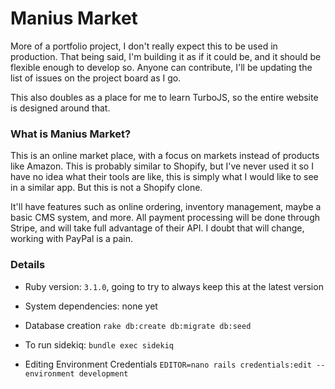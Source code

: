 # Manius Market

More of a portfolio project, I don't really expect this to be used in production. That being said, I'm building it as if it could be, and it should be flexible enough to develop so. Anyone can contribute, I'll be updating the list of issues on the project board as I go.

This also doubles as a place for me to learn TurboJS, so the entire website is designed around that.


### What is Manius Market?

This is an online market place, with a focus on markets instead of products like Amazon. This is probably similar to Shopify, but I've never used it so I have no idea what their tools are like, this is simply what I would like to see in a similar app. But this is not a Shopify clone.

It'll have features such as online ordering, inventory management, maybe a basic CMS system, and more. All payment processing will be done through Stripe, and will take full advantage of their API. I doubt that will change, working with PayPal is a pain.


### Details

* Ruby version: `3.1.0`, going to try to always keep this at the latest version

* System dependencies: none yet

* Database creation `rake db:create db:migrate db:seed`

* To run sidekiq: `bundle exec sidekiq`

* Editing Environment Credentials `EDITOR=nano rails credentials:edit --environment development`

